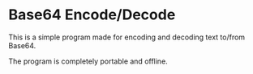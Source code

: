# Base64 Encode/Decode
This is a simple program made for encoding and decoding text to/from Base64.

The program is completely portable and offline.
